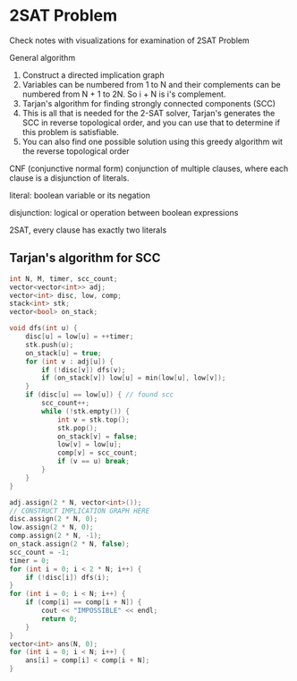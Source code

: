 # 2SAT Problem

Check notes with visualizations for examination of 2SAT Problem

General algorithm

1. Construct a directed implication graph
1. Variables can be numbered from 1 to N and their complements can be numbered from N + 1 to 2N. So i + N is i's complement. 
1. Tarjan's algorithm for finding strongly connected components (SCC)
1. This is all that is needed for the 2-SAT solver, Tarjan's generates the SCC in reverse topological order, and you can use that to determine if this problem is satisfiable.
1. You can also find one possible solution using this greedy algorithm wit the reverse topological order


CNF (conjunctive normal form)
conjunction of multiple clauses, where each clause is a disjunction of literals.

literal: boolean variable or its negation

disjunction: logical or operation between boolean expressions

2SAT, every clause has exactly two literals

## Tarjan's algorithm for SCC

```cpp
int N, M, timer, scc_count;
vector<vector<int>> adj;
vector<int> disc, low, comp;
stack<int> stk;
vector<bool> on_stack;

void dfs(int u) {
    disc[u] = low[u] = ++timer;
    stk.push(u);
    on_stack[u] = true;
    for (int v : adj[u]) {
        if (!disc[v]) dfs(v);
        if (on_stack[v]) low[u] = min(low[u], low[v]);
    }
    if (disc[u] == low[u]) { // found scc
        scc_count++;
        while (!stk.empty()) {
            int v = stk.top();
            stk.pop();
            on_stack[v] = false;
            low[v] = low[u];
            comp[v] = scc_count;
            if (v == u) break;
        }
    }
}
```

```cpp
adj.assign(2 * N, vector<int>());
// CONSTRUCT IMPLICATION GRAPH HERE
disc.assign(2 * N, 0);
low.assign(2 * N, 0);
comp.assign(2 * N, -1);
on_stack.assign(2 * N, false);
scc_count = -1;
timer = 0;
for (int i = 0; i < 2 * N; i++) {
    if (!disc[i]) dfs(i);
}
for (int i = 0; i < N; i++) {
    if (comp[i] == comp[i + N]) {
        cout << "IMPOSSIBLE" << endl;
        return 0;
    }
}
vector<int> ans(N, 0);
for (int i = 0; i < N; i++) {
    ans[i] = comp[i] < comp[i + N];
}
```